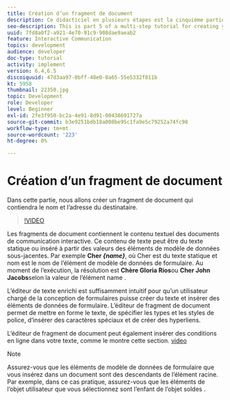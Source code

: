 ```yaml
---
title: Création d’un fragment de document
description: Ce didacticiel en plusieurs étapes est la cinquième partie d’un premier document de communication interactive. Dans cette partie, nous allons créer un fragment de document qui contiendra le nom et l’adresse du destinataire.
seo-description: This is part 5 of a multi-step tutorial for creating your first interactive communications document. In this part, we will create document fragment to hold the recipient name and address.
uuid: 7fd8a0f2-a921-4e70-91c9-908dae9aeab2
feature: Interactive Communication
topics: development
audience: developer
doc-type: tutorial
activity: implement
version: 6.4,6.5
discoiquuid: 47d3aa97-0bff-48e0-8a65-55e5332f811b
kt: 5958
thumbnail: 22350.jpg
topic: Development
role: Developer
level: Beginner
exl-id: 2fe3f950-bc2a-4e91-8d91-00438691727a
source-git-commit: b3e9251bdb18a008be95c1fa9e5c79252a74fc98
workflow-type: tm+mt
source-wordcount: '223'
ht-degree: 0%

---
```


# Création d’un fragment de document

Dans cette partie, nous allons créer un fragment de document qui contiendra le nom et l’adresse du destinataire.

>[!VIDEO](https://video.tv.adobe.com/v/22350?quality=12&learn=on)

Les fragments de document contiennent le contenu textuel des documents de communication interactive. Ce contenu de texte peut être du texte statique ou inséré à partir des valeurs des éléments de modèle de données sous-jacentes. Par exemple **Cher _{name}_**, où Cher est du texte statique et nom est le nom de l’élément de modèle de données de formulaire. Au moment de l’exécution, la résolution est **Chère Gloria Rios**ou **Cher John Jacobs**selon la valeur de l’élément name .

L’éditeur de texte enrichi est suffisamment intuitif pour qu’un utilisateur chargé de la conception de formulaires puisse créer du texte et insérer des éléments de données de formulaire. L’éditeur de fragment de document permet de mettre en forme le texte, de spécifier les types et les styles de police, d’insérer des caractères spéciaux et de créer des hyperliens.

L’éditeur de fragment de document peut également insérer des conditions en ligne dans votre texte, comme le montre cette section. [video](https://helpx.adobe.com/experience-manager/kt/forms/using/editing-improvements-correspondence-mgmt-feature-video-use.html)

>[!NOTE]
>
>Assurez-vous que les éléments de modèle de données de formulaire que vous insérez dans un document sont des descendants de l’élément racine. Par exemple, dans ce cas pratique, assurez-vous que les éléments de l’objet utilisateur que vous sélectionnez sont l’enfant de l’objet soldes .
